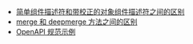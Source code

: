 - [简单组件描述符和带校正的对象组件描述符之间的区别]({{{rootPath}}}docs/descriptor{{{langPostfix}}}.md)
- [merge 和 deepmerge 方法之间的区别]({{{rootPath}}}docs/merge-vs-deepmerge{{{langPostfix}}}.md)
- [OpenAPI 规范示例]({{{rootPath}}}docs/schema-diff{{{langPostfix}}}.md) 